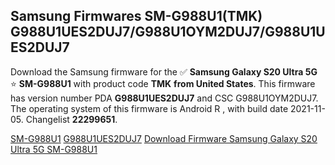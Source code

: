 <h2>Samsung Firmwares SM-G988U1(TMK) G988U1UES2DUJ7/G988U1OYM2DUJ7/G988U1UES2DUJ7</h2>
Download the Samsung firmware for the ✅ <strong>Samsung Galaxy S20 Ultra 5G </strong> ⭐ <strong>SM-G988U1</strong> with product code <strong>TMK</strong> <strong> from United States</strong>. This firmware has version number PDA <strong>G988U1UES2DUJ7</strong> and CSC G988U1OYM2DUJ7. The operating system of this firmware is Android R , with build date 2021-11-05. Changelist <strong>22299651</strong>.


[SM-G988U1](https://samfirm.shop/samsung/model/SM-G988U1)
[G988U1UES2DUJ7](https://samfirm.shop/samsung/pda/G988U1UES2DUJ7)
[Download Firmware Samsung Galaxy S20 Ultra 5G SM-G988U1](https://samfirm.shop/samsung/firmware/471655)
